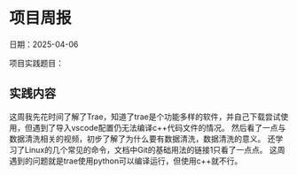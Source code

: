 # 项目周报

日期：2025-04-06

项目实践题目：

## 实践内容

这周我先花时间了解了Trae，知道了trae是个功能多样的软件，并自己下载尝试使用，但遇到了导入vscode配置仍无法编译c++代码文件的情况。
然后看了一点与数据清洗相关的视频，初步了解了为什么要有数据清洗，数据清洗的意义。
还学习了Linux的几个常见的命令，文档中Git的基础用法的链接1只看了一点点。
这周遇到的问题就是trae使用python可以编译运行，但使用c++就不行。




